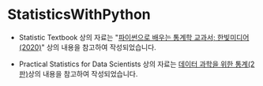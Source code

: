 # StatisticsWithPython

- Statistic Textbook 상의 자료는 "[파이썬으로 배우는 통계학 교과서; 한빛미디어 (2020)](https://www.hanbit.co.kr/store/books/look.php?p_code=B7226175941)" 상의 내용을 참고하여 작성되었습니다.


- Practical Statistics for Data Scientists 상의 자료는 [데이터 과학을 위한 통계(2판)](https://www.hanbit.co.kr/store/books/look.php?p_code=B2862122581)상의 내용을 참고하여 작성되었습니다.
